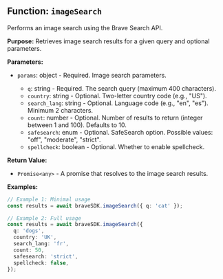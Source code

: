 ## Function: `imageSearch`

Performs an image search using the Brave Search API.

**Purpose:**
Retrieves image search results for a given query and optional parameters.

**Parameters:**

- `params`: object<ImageSearchParams> - Required. Image search parameters.
  - `q`: string - Required. The search query (maximum 400 characters).
  - `country`: string - Optional. Two-letter country code (e.g., "US").
  - `search_lang`: string - Optional. Language code (e.g., "en", "es"). Minimum 2 characters.
  - `count`: number - Optional. Number of results to return (integer between 1 and 100). Defaults to 10.
  - `safesearch`: enum<SafeSearchOption> - Optional. SafeSearch option. Possible values: "off", "moderate", "strict".
  - `spellcheck`: boolean - Optional. Whether to enable spellcheck.

**Return Value:**

- `Promise<any>` - A promise that resolves to the image search results.

**Examples:**

```typescript
// Example 1: Minimal usage
const results = await braveSDK.imageSearch({ q: 'cat' });

// Example 2: Full usage
const results = await braveSDK.imageSearch({
  q: 'dogs',
  country: 'UK',
  search_lang: 'fr',
  count: 50,
  safesearch: 'strict',
  spellcheck: false,
});
```
